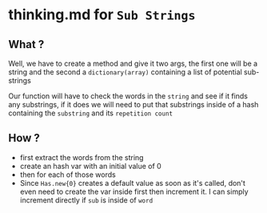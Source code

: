 # thinking.md for `Sub Strings`

## What ?

Well, we have to create a method and give it two args, the first one will be a string
and the second a `dictionary(array)` containing a list of potential sub-strings 

Our function will have to check the words in the `string` and see if it finds any substrings, if it does
we will need to put that substrings inside of a hash containing the `substring` and its `repetition count`

## How ?

- first extract the words from the string 
- create an hash var with an initial value of 0
- then for each of those words
- Since `Has.new{0}` creates a default value as soon as it's called, don't even need to create the var inside first then
increment it.
I can simply increment directly if `sub` is inside of `word`

